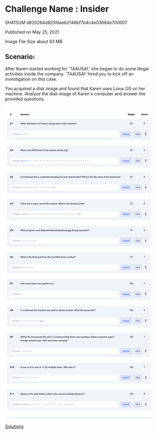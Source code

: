 # Challenge Name : Insider

SHA1SUM 	d820264d825fdaeb2146bf7b4c4e03684e700007

Published on May 25, 2021

Image File Size about	83 MB

## Scenario:

After Karen started working for 'TAAUSAI,' she began to do some illegal activities inside the company. 'TAAUSAI' hired you to kick off an investigation on this case.

You acquired a disk image and found that Karen uses Linux OS on her machine. Analyze the disk image of Karen's computer and answer the provided questions.

![Challenge Question](https://github.com/th3c0rt3x/CyberDefenders/blob/main/c46-FirstHack/c46FirstHackQuestions.png)


[Solutions](Solutions.md)
